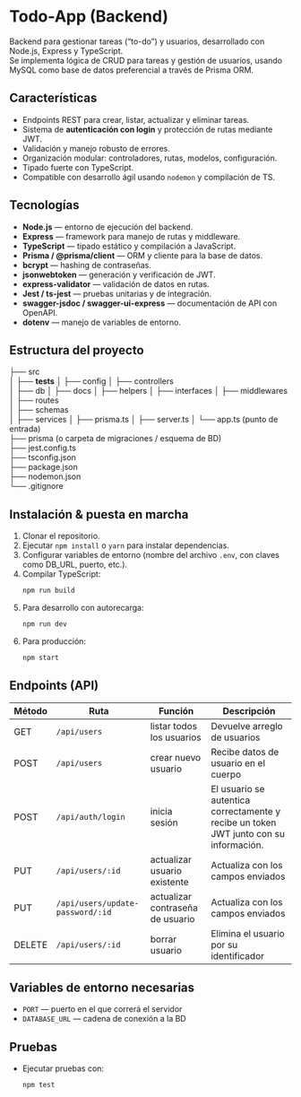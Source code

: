 # Todo-App (Backend)

Backend para gestionar tareas (“to-do”) y usuarios, desarrollado con Node.js, Express y TypeScript.  
Se implementa lógica de CRUD para tareas y gestión de usuarios, usando MySQL como base de datos preferencial a través de Prisma ORM.

## Características

- Endpoints REST para crear, listar, actualizar y eliminar tareas.
- Sistema de **autenticación con login** y protección de rutas mediante JWT.
- Validación y manejo robusto de errores.
- Organización modular: controladores, rutas, modelos, configuración.
- Tipado fuerte con TypeScript.
- Compatible con desarrollo ágil usando `nodemon` y compilación de TS.


## Tecnologías

- **Node.js** — entorno de ejecución del backend.
- **Express** — framework para manejo de rutas y middleware.
- **TypeScript** — tipado estático y compilación a JavaScript.
- **Prisma / @prisma/client** — ORM y cliente para la base de datos.
- **bcrypt** — hashing de contraseñas.
- **jsonwebtoken** — generación y verificación de JWT.
- **express-validator** — validación de datos en rutas.
- **Jest / ts-jest** — pruebas unitarias y de integración.
- **swagger-jsdoc / swagger-ui-express** — documentación de API con OpenAPI.
- **dotenv** — manejo de variables de entorno.

## Estructura del proyecto

├── src  
│ ├── __tests__
│ ├── config
│ ├── controllers  
│ ├── db
│ ├── docs
│ ├── helpers
│ ├── interfaces
│ ├── middlewares
│ ├── routes  
│ ├── schemas  
│ ├── services 
│ ├── prisma.ts
│ ├── server.ts
│ └── app.ts (punto de entrada)  
├── prisma (o carpeta de migraciones / esquema de BD)  
├── jest.config.ts  
├── tsconfig.json  
├── package.json  
├── nodemon.json  
└── .gitignore

## Instalación & puesta en marcha

1. Clonar el repositorio.
2. Ejecutar `npm install` o `yarn` para instalar dependencias.
3. Configurar variables de entorno (nombre del archivo `.env`, con claves como DB_URL, puerto, etc.).
4. Compilar TypeScript:
   ```bash
   npm run build
5. Para desarrollo con autorecarga:
	```bash
   npm run dev
6. Para producción:
	```bash
   npm start
## Endpoints (API)

| Método | Ruta         | Función                  | Descripción                        |
|--------|-------------|-------------------------|------------------------------------|
| GET    | `/api/users`    | listar todos los usuarios  | Devuelve arreglo de usuarios         |
| POST   | `/api/users`    | crear nuevo usuario        | Recibe datos de usuario en el cuerpo|
| POST   | `/api/auth/login`    | inicia sesión        |   El usuario se autentica correctamente y recibe un token JWT junto con su información.|
| PUT    | `/api/users/:id`| actualizar usuario existente| Actualiza con los campos enviados |
| PUT    | `/api/users/update-password/:id`| actualizar contraseña de usuario| Actualiza con los campos enviados |
| DELETE | `/api/users/:id`| borrar usuario             | Elimina el usuario por su identificador |

## Variables de entorno necesarias

- `PORT` — puerto en el que correrá el servidor
- `DATABASE_URL` — cadena de conexión a la BD

## Pruebas

- Ejecutar pruebas con:
  ```bash
  npm test
